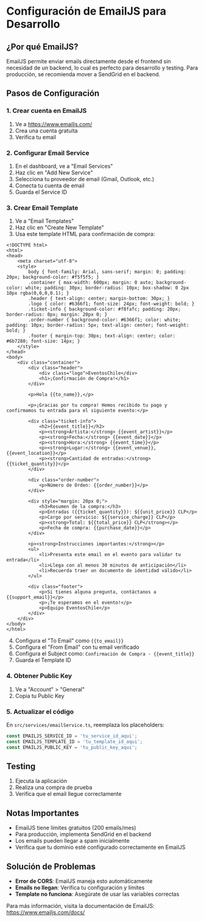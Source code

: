 # Configuración de EmailJS para Desarrollo

## ¿Por qué EmailJS?

EmailJS permite enviar emails directamente desde el frontend sin necesidad de un backend, lo cual es perfecto para desarrollo y testing. Para producción, se recomienda mover a SendGrid en el backend.

## Pasos de Configuración

### 1. Crear cuenta en EmailJS
1. Ve a https://www.emailjs.com/
2. Crea una cuenta gratuita
3. Verifica tu email

### 2. Configurar Email Service
1. En el dashboard, ve a "Email Services"
2. Haz clic en "Add New Service"
3. Selecciona tu proveedor de email (Gmail, Outlook, etc.)
4. Conecta tu cuenta de email
5. Guarda el Service ID

### 3. Crear Email Template
1. Ve a "Email Templates"
2. Haz clic en "Create New Template"
3. Usa este template HTML para confirmación de compra:

```
<!DOCTYPE html>
<html>
<head>
    <meta charset="utf-8">
    <style>
        body { font-family: Arial, sans-serif; margin: 0; padding: 20px; background-color: #f5f5f5; }
        .container { max-width: 600px; margin: 0 auto; background-color: white; padding: 30px; border-radius: 10px; box-shadow: 0 2px 10px rgba(0,0,0,0.1); }
        .header { text-align: center; margin-bottom: 30px; }
        .logo { color: #6366f1; font-size: 24px; font-weight: bold; }
        .ticket-info { background-color: #f8fafc; padding: 20px; border-radius: 8px; margin: 20px 0; }
        .order-number { background-color: #6366f1; color: white; padding: 10px; border-radius: 5px; text-align: center; font-weight: bold; }
        .footer { margin-top: 30px; text-align: center; color: #6b7280; font-size: 14px; }
    </style>
</head>
<body>
    <div class="container">
        <div class="header">
            <div class="logo">EventosChile</div>
            <h1>¡Confirmación de Compra!</h1>
        </div>

        <p>Hola {{to_name}},</p>

        <p>¡Gracias por tu compra! Hemos recibido tu pago y confirmamos tu entrada para el siguiente evento:</p>

        <div class="ticket-info">
            <h2>{{event_title}}</h2>
            <p><strong>Artista:</strong> {{event_artist}}</p>
            <p><strong>Fecha:</strong> {{event_date}}</p>
            <p><strong>Hora:</strong> {{event_time}}</p>
            <p><strong>Lugar:</strong> {{event_venue}}, {{event_location}}</p>
            <p><strong>Cantidad de entradas:</strong> {{ticket_quantity}}</p>
        </div>

        <div class="order-number">
            <p>Número de Orden: {{order_number}}</p>
        </div>

        <div style="margin: 20px 0;">
            <h3>Resumen de la compra:</h3>
            <p>Entradas ({{ticket_quantity}}): ${{unit_price}} CLP</p>
            <p>Cargo por servicio: ${{service_charge}} CLP</p>
            <p><strong>Total: ${{total_price}} CLP</strong></p>
            <p>Fecha de compra: {{purchase_date}}</p>
        </div>

        <p><strong>Instrucciones importantes:</strong></p>
        <ul>
            <li>Presenta este email en el evento para validar tu entrada</li>
            <li>Llega con al menos 30 minutos de anticipación</li>
            <li>Recuerda traer un documento de identidad válido</li>
        </ul>

        <div class="footer">
            <p>Si tienes alguna pregunta, contáctanos a {{support_email}}</p>
            <p>¡Te esperamos en el evento!</p>
            <p>Equipo EventosChile</p>
        </div>
    </div>
</body>
</html>
```

4. Configura el "To Email" como `{{to_email}}`
5. Configura el "From Email" con tu email verificado
6. Configura el Subject como: `Confirmación de Compra - {{event_title}}`
7. Guarda el Template ID

### 4. Obtener Public Key
1. Ve a "Account" > "General"
2. Copia tu Public Key

### 5. Actualizar el código
En `src/services/emailService.ts`, reemplaza los placeholders:

```typescript
const EMAILJS_SERVICE_ID = 'tu_service_id_aqui';
const EMAILJS_TEMPLATE_ID = 'tu_template_id_aqui';
const EMAILJS_PUBLIC_KEY = 'tu_public_key_aqui';
```

## Testing

1. Ejecuta la aplicación
2. Realiza una compra de prueba
3. Verifica que el email llegue correctamente

## Notas Importantes

- EmailJS tiene límites gratuitos (200 emails/mes)
- Para producción, implementa SendGrid en el backend
- Los emails pueden llegar a spam inicialmente
- Verifica que tu dominio esté configurado correctamente en EmailJS

## Solución de Problemas

- **Error de CORS**: EmailJS maneja esto automáticamente
- **Emails no llegan**: Verifica tu configuración y límites
- **Template no funciona**: Asegúrate de usar las variables correctas

Para más información, visita la documentación de EmailJS: https://www.emailjs.com/docs/

